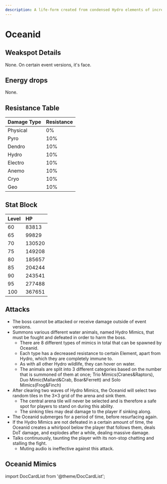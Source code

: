 ```yaml
---
description: A life-form created from condensed Hydro elements of incredible purity. Often attached to bodies of water.It is said that as water bodies become purer, the Hydro elements within grow more abundant, causing the Oceanids to grow more powerful. It is also said by some that Oceanids were once sea creatures from a home far away who carried the fragments of a long-dead god to the many corners of this world. Perhaps they did this so that the love their god held for this world could be spread through the waters to all the land...
---
```


# Oceanid

## Weakspot Details

None. On certain event versions, it's face.

## Energy drops

None.

## Resistance Table

| Damage Type | Resistance |
| :---------- | :--------- |
| Physical    | 0%         |
| Pyro        | 10%        |
| Dendro      | 10%        |
| Hydro       | 10%        |
| Electro     | 10%        |
| Anemo       | 10%        |
| Cryo        | 10%        |
| Geo         | 10%        |

## Stat Block

| Level | HP     |
| :---- | :----- |
| 60    | 83813  |
| 65    | 99829  |
| 70    | 130520 |
| 75    | 149208 |
| 80    | 185657 |
| 85    | 204244 |
| 90    | 243541 |
| 95    | 277488 |
| 100   | 367651 |

## Attacks

* The boss cannot be attacked or receive damage outside of event versions.
* Summons various different water animals, named Hydro Mimics, that must be fought and defeated in order to harm the boss.
  * There are 8 different types of mimics in total that can be spawned by Oceanid.
  * Each type has a decreased resistance to certain Element, apart from Hydro, which they are completely immune to.
  * As with all other Hydro wildlife, they can hover on water.
  * The animals are split into 3 different categories based on the number that is summoned of them at once; Trio Mimics(Cranes&Raptors), Duo Mimic(Mallard&Crab, Boar&Ferrett) and Solo Mimics(Frog&Finch)
* After clearing two waves of Hydro Mimics, the Oceanid will select two random tiles in the 3×3 grid of the arena and sink them.
  * The central arena tile will never be selected and is therefore a safe spot for players to stand on during this ability.
  * The sinking tiles may deal damage to the player if sinking along.
* The Oceanid submerges for a period of time, before resurfacing again.
* If the Hydro Mimics are not defeated in a certain amount of time, the Oceanid creates a whirlpool below the player that follows them, deals DoT damage, and explodes after a while, dealing massive damage.
* Talks continuously, taunting the player with its non-stop chatting and stalling the fight.
  * Muting audio is ineffective against this attack.

## Oceanid Mimics

import DocCardList from '@theme/DocCardList';

<DocCardList />

